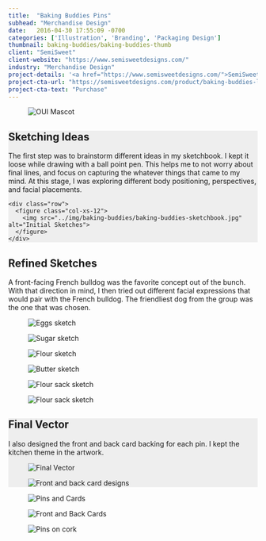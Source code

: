 ```yaml
---
title:  "Baking Buddies Pins"
subhead: "Merchandise Design"
date:   2016-04-30 17:55:09 -0700
categories: ['Illustration', 'Branding', 'Packaging Design']
thumbnail: baking-buddies/baking-buddies-thumb
client: "SemiSweet"
client-website: "https://www.semisweetdesigns.com/"
industry: "Merchandise Design"
project-details: '<a href="https://www.semisweetdesigns.com/">SemiSweet</a>, needed some fun gift options that cater to the cookie community and bakers, alike. I was delighted to design a fun set of friendly characters from the four main ingredients for baking cookies — Sugar, Flour, Butter, Eggs.'
project-cta-url: "https://semisweetdesigns.com/product/baking-buddies-lapel-pins/"
project-cta-text: "Purchase"
---
```

<section class="container">
  <div class="row">
    <figure>
      <img src="../img/baking-buddies/baking-buddies-hero2.jpg" alt="OUI Mascot">
    </figure>
  </div>
</section>
<section class="container-fluid content-block" style="background-color: #eee;">
  <div class="container">
    <div class="row">
      <div class="col-sm-8 description center">
        <h2>Sketching Ideas</h2>
        <p>The first step was to brainstorm different ideas in my sketchbook.
        I kept it loose while drawing with a ball point pen. This helps me to not worry about final lines, and focus on capturing the whatever things that came to my mind. At this stage, I was exploring different body positioning, perspectives, and facial placements.</p>
      </div>
    </div>

    <div class="row">
      <figure class="col-xs-12">    
        <img src="../img/baking-buddies/baking-buddies-sketchbook.jpg" alt="Initial Sketches">
      </figure>
    </div>
  </div>
</section>

<section class="container content-block">
  <div class="row">
    <div class="col-sm-8 description center">
      <h2>Refined Sketches</h2>
      <p>A front-facing French bulldog was the favorite concept out of the bunch. With that direction in mind, I then tried out different facial expressions that would pair with the French bulldog. The friendliest dog from the group was the one that was chosen.</p>
    </div>
  </div>
  <div class="row">
    <figure class="col-xs-4">
      <img src="../img/baking-buddies/baking-buddies-sketch-eggs.png" alt="Eggs sketch">
    </figure>
    <figure class="col-xs-4">
      <img src="../img/baking-buddies/baking-buddies-sketch-sugar.png" alt="Sugar sketch">
    </figure>
    <figure class="col-xs-4">
      <img src="../img/baking-buddies/baking-buddies-sketch-flour.png" alt="Flour sketch">
    </figure>
    <figure class="col-xs-4">
      <img src="../img/baking-buddies/baking-buddies-sketch-butter.png" alt="Butter sketch">
    </figure>
    <figure class="col-xs-4">
      <img src="../img/baking-buddies/baking-buddies-sketch-sack-one.png" alt="Flour sack sketch">
    </figure>
    <figure class="col-xs-4">
      <img src="../img/baking-buddies/baking-buddies-sketch-sack-two.png" alt="Flour sack sketch">
    </figure>
  </div>
</section>

<div class="container-fluid content-block" style="background: #eee;">
  <div class="container">
    <div class="row">
      <div class="col-sm-8 description center">
        <h2>Final Vector</h2>
        <p>I also designed the front and back card backing for each pin. I kept the kitchen theme in the artwork.</p>
      </div>
    </div>
    <div class="row">
      <figure class="col-xs-12 col-md-8 col-md-offset-2">
        <img src="../img/baking-buddies/baking-buddies-vector.png" alt="Final Vector">
      </figure>
    </div>
    <div class="row">
      <figure class="col-xs-12 col-md-8 col-md-offset-2">
        <img src="../img/baking-buddies/baking-buddies-card-mocks.png" alt="Front and back card designs">
      </figure>
    </div>
  </div>
</div>

<div class="container content-block">
  <div class="row">
    <figure class="col-xs-12">
      <img src="../img/baking-buddies/baking-buddies-cards.jpg" alt="Pins and Cards">
    </figure>
    <figure class="col-xs-12">
      <img src="../img/baking-buddies/baking-buddies-card-back.jpg" alt="Front and Back Cards">
    </figure>
    <figure class="col-xs-12">
      <img src="../img/baking-buddies/baking-buddies-cork.jpg" alt="Pins on cork">
    </figure>
  </div>
</div>
